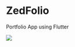 # ZedFolio

Portfolio App using Flutter

![](https://github.com/sanizayyad/ZedFolio/asset/project2.png)
